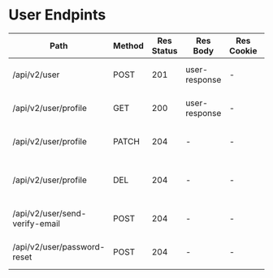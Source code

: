 # User Endpints

| Path                           | Method | Res Status | Res Body      | Res Cookie | Req Param | Req Body              | Comments                          |
| ------------------------------ | ------ | ---------- | ------------- | ---------- | --------- | --------------------- | --------------------------------- |
| /api/v2/user                   | POST   | 201        | user-response | -          | -         | user-creation-request |                                   |
| /api/v2/user/profile           | GET    | 200        | user-response | -          | -         | -                     | Get current authenticated user    |
| /api/v2/user/profile           | PATCH  | 204        | -             | -          | -         | user-updaye-request   |                                   |
| /api/v2/user/profile           | DEL    | 204        | -             | -          | -         | -                     | Delete current authenticated user |
| /api/v2/user/send-verify-email | POST   | 204        | -             | -          | -         | email-request         | Send email verification mail      |
| /api/v2/user/password-reset    | POST   | 204        | -             | -          | -         | email-request         | Send mail to reset user password  |
